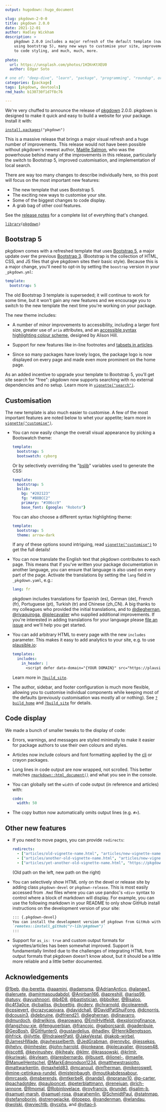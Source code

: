 ```yaml
---
output: hugodown::hugo_document

slug: pkgdown-2-0-0
title: pkgdown 2.0.0
date: 2021-12-01
author: Hadley Wickham
description: >
    pkgdown 2.0.0 includes a major refresh of the default template (now 
    using bootstrap 5), many new ways to customise your site, improvements
    to code styling, and much, much, more.
    
photo:
  url: https://unsplash.com/photos/1HIKnKtXEU0
  author: Edgar Soto

# one of: "deep-dive", "learn", "package", "programming", "roundup", or "other"
categories: [package] 
tags: [pkgdown, devtools]
rmd_hash: b130730f1d7f8c76

---
```


<!--
TODO:
* [x] Look over / edit the post's title in the yaml
* [x] Edit (or delete) the description; note this appears in the Twitter card
* [x] Pick category and tags (see existing with [`hugodown::tidy_show_meta()`](https://rdrr.io/pkg/hugodown/man/use_tidy_post.html))
* [x] Find photo & update yaml metadata
* [x] Create `thumbnail-sq.jpg`; height and width should be equal
* [x] Create `thumbnail-wd.jpg`; width should be >5x height
* [x] [`hugodown::use_tidy_thumbnails()`](https://rdrr.io/pkg/hugodown/man/use_tidy_post.html)
* [x] Add intro sentence, e.g. the standard tagline for the package
* [x] [`usethis::use_tidy_thanks()`](https://usethis.r-lib.org/reference/use_tidy_thanks.html)
-->

We're very chuffed to announce the release of [pkgdown](https://pkgdown.r-lib.org) 2.0.0. pkgdown is designed to make it quick and easy to build a website for your package. Install it with:

<div class="highlight">

<pre class='chroma'><code class='language-r' data-lang='r'><span class='nf'><a href='https://rdrr.io/r/utils/install.packages.html'>install.packages</a></span><span class='o'>(</span><span class='s'>"pkgdown"</span><span class='o'>)</span></code></pre>

</div>

This is a massive release that brings a major visual refresh and a huge number of improvements. This release would not have been possible without pkgdown's newest author, [Maëlle Salmon](https://masalmon.eu), who was the powerhouse behind many of the improvements in this release, particularly the switch to Bootstrap 5, improved customisation, and implementation of local search.

There are way too many changes to describe individually here, so this post will focus on the most important new features:

-   The new template that uses Bootstrap 5.
-   The exciting new ways to customise your site.
-   Some of the biggest changes to code display.
-   A grab bag of other cool features.

See the [release notes](https://pkgdown.r-lib.org/news/index.html) for a complete list of everything that's changed.

<div class="highlight">

<pre class='chroma'><code class='language-r' data-lang='r'><span class='kr'><a href='https://rdrr.io/r/base/library.html'>library</a></span><span class='o'>(</span><span class='nv'><a href='https://pkgdown.r-lib.org'>pkgdown</a></span><span class='o'>)</span></code></pre>

</div>

## Bootstrap 5

pkgdown comes with a refreshed template that uses [Bootstrap 5](https://getbootstrap.com/docs/5.1/getting-started/introduction/), a major update over the previous [Bootstrap 3](https://getbootstrap.com/docs/3.4/). (Bootstrap is the collection of HTML, CSS, and JS files that give pkgdown sites their basic style). Because this is a major change, you'll need to opt-in by setting the `boostrap` version in your `_pkgdown.yml`:

``` yaml
template:
  bootstrap: 5
```

The old Bootstrap 3 template is superseded; it will continue to work for some time, but it won't gain any new features and we encourage you to switch to the new template the next time you're working on your package.

The new theme includes:

-   A number of minor improvements to accessibility, including a larger font size, greater use of `aria` attributes, and an [accessible syntax highlighting colour scheme](https://apreshill.github.io/rmda11y/arrow.html), designed by Alison Hill.

-   Support for new features like in-line footnotes and [tabsets in articles](https://bookdown.org/yihui/rmarkdown-cookbook/html-tabs.html).

-   Since so many packages have lovely logos, the package logo is now displayed on every page and made even more prominent on the home page.

As an added incentive to upgrade your template to Bootstrap 5, you'll get site search for "free": pkgdown now supports searching with no external dependencies and no setup. Learn more in [`vignette("search")`](https://pkgdown.r-lib.org/articles/search.html).

## Customisation

The new template is also much easier to customise. A few of the most important features are noted below to whet your appetite; learn more in [`vignette("customise")`](https://pkgdown.r-lib.org/articles/customise.html).

-   You can now easily change the overall visual appearance by picking a Bootswatch theme:

    ``` yaml
    template:
      bootstrap: 5
      bootswatch: cyborg
    ```

    Or by selectively overriding the "[bslib](https://rstudio.github.io/bslib/)" variables used to generate the CSS:

    ``` yaml
    template:
      bootstrap: 5
      bslib:
        bg: "#202123"
        fg: "#B8BCC2"
        primary: "#306cc9"
        base_font: {google: "Roboto"}
    ```

    You can also choose a different syntax highlighting theme:

    ``` yaml
    template:
      bootstrap: 5
      theme: arrow-dark
    ```

    If any of these options sound intriguing, read [`vignette("customise")`](https://pkgdown.r-lib.org/articles/customise.html) to get the full details!

-   You can now translate the English text that pkgdown contributes to each page. This means that if you've written your package documentation in another language, you can ensure that language is also used on every part of the page. Activate the translations by setting the `lang` field in `_pkgdown.yaml`, e.g.:

    ``` yaml
    lang: fr
    ```

    pkgdown includes translations for Spanish (es), German (de), French (fr), Portuguese (pt), Turkish (tr) and Chinese (zh_CN). A big thanks to my colleagues who provided the initial translations, and to [@dieghernan](https://github.com/dieghernan), [@rivaquiroga](https://github.com/rivaquiroga), [@jplecavalier](https://github.com/jplecavalier) who supplied additional improvements. If you're interested in adding translations for your language please [file an issue](https://github.com/r-lib/pkgdown/issues) and we'll help you get started.

-   You can add arbitrary HTML to every page with the new `includes` parameter. This makes it easy to add analytics to your site, e.g. to use [plausible.io](https://plausible.io):

    ``` yaml
    templates:
      includes:
        in_header: |
          <script defer data-domain="{YOUR DOMAIN}" src="https://plausible.io/js/plausible.js"></script>
    ```

    Learn more in [`?build_site`](https://pkgdown.r-lib.org/reference/build_site.html).

-   The author, sidebar, and footer configuration is much more flexible, allowing you to customise individual components while keeping most of the defaults (previously customisation was mostly all or nothing). See [`?build_home`](https://pkgdown.r-lib.org/reference/build_home.html) and [`?build_site`](https://pkgdown.r-lib.org/reference/build_site.html) for details.

## Code display

We made a bunch of smaller tweaks to the display of code:

-   Errors, warnings, and messages are styled minimally to make it easier for package authors to use their own colours and styles.

-   Articles now include colours and font formatting applied by the [cli](https://cli.r-lib.org) or crayon packages.

-   Long lines in code output are now wrapped, not scrolled. This better matches [`rmarkdown::html_document()`](https://pkgs.rstudio.com/rmarkdown/reference/html_document.html) and what you see in the console.

-   You can globally set the `width` of code output (in reference and articles) with:

    ``` yaml
    code:
      width: 50
    ```

-   The copy button now automatically omits output lines (e.g. `#>`).

## Other new features

-   If you need to move pages, you can provide `redirects`:

    ``` yaml
    redirects:
      - ["articles/old-vignette-name.html", "articles/new-vignette-name.html"]
      - ["articles/another-old-vignette-name.html", "articles/new-vignette-name.html"]
      - ["articles/yet-another-old-vignette-name.html", "https://pkgdown.r-lib.org/dev"]
    ```

    (Old path on the left, new path on the right)

-   You can selectively show HTML only on the devel or release site by adding class `pkgdown-devel` or `pkgdown-release`. This is most easily accessed from `.Rmd` files where you can use pandoc's `<div>` syntax to control where a block of markdown will display. For example, you can use the following markdown in your README to only show GitHub install instructions on the development version of your site:

    ``` md
    ::: {.pkgdown-devel}
    You can install the development version of pkgdown from GitHub with:
    `remotes::install_github("r-lib/pkgdown")`
    :::
    ```

-   Support for `as_is: true` and custom output formats for vignettes/articles has been somewhat improved. Support is fundamentally limited due to the challenges of integrating HTML from output formats that pkgdown doesn't know about, but it should be a little more reliable and a little better documented.

## Acknowledgements

[@1beb](https://github.com/1beb), [@a-beretta](https://github.com/a-beretta), [@aaamini](https://github.com/aaamini), [@adamsma](https://github.com/adamsma), [@AdrianAntico](https://github.com/AdrianAntico), [@alanaw1](https://github.com/alanaw1), [@aleruete](https://github.com/aleruete), [@amirmasoudabdol](https://github.com/amirmasoudabdol), [@Anirban166](https://github.com/Anirban166), [@apreshill](https://github.com/apreshill), [@arisp99](https://github.com/arisp99), [@atusy](https://github.com/atusy), [@ayushnoori](https://github.com/ayushnoori), [@b4D8](https://github.com/b4D8), [@bastistician](https://github.com/bastistician), [@bbolker](https://github.com/bbolker), [@Bisaloo](https://github.com/Bisaloo), [@c4f3a0ce](https://github.com/c4f3a0ce), [@cbailiss](https://github.com/cbailiss), [@cboettig](https://github.com/cboettig), [@cderv](https://github.com/cderv), [@chrarnold](https://github.com/chrarnold), [@colearendt](https://github.com/colearendt), [@cpsievert](https://github.com/cpsievert), [@crazycapivara](https://github.com/crazycapivara), [@davidchall](https://github.com/davidchall), [@DavidPatShuiFong](https://github.com/DavidPatShuiFong), [@dcnorris](https://github.com/dcnorris), [@dcousin3](https://github.com/dcousin3), [@debruine](https://github.com/debruine), [@dfriend21](https://github.com/dfriend21), [@dieghernan](https://github.com/dieghernan), [@djnavarro](https://github.com/djnavarro), [@dmurdoch](https://github.com/dmurdoch), [@drwilkins](https://github.com/drwilkins), [@earowang](https://github.com/earowang), [@EmilHvitfeldt](https://github.com/EmilHvitfeldt), [@exploringfinance](https://github.com/exploringfinance), [@fangzhou-xie](https://github.com/fangzhou-xie), [@fenguoerbian](https://github.com/fenguoerbian), [@francojc](https://github.com/francojc), [@gaborcsardi](https://github.com/gaborcsardi), [@gadenbuie](https://github.com/gadenbuie), [@GeoBosh](https://github.com/GeoBosh), [@GitHunter0](https://github.com/GitHunter0), [@gustavdelius](https://github.com/gustavdelius), [@hadley](https://github.com/hadley), [@HenrikBengtsson](https://github.com/HenrikBengtsson), [@hfrick](https://github.com/hfrick), [@ijlyttle](https://github.com/ijlyttle), [@IndrajeetPatil](https://github.com/IndrajeetPatil), [@JakeVestal](https://github.com/JakeVestal), [@jakob-wirbel](https://github.com/jakob-wirbel), [@JamesHWade](https://github.com/JamesHWade), [@jayhesselberth](https://github.com/jayhesselberth), [@JedGrabman](https://github.com/JedGrabman), [@jennybc](https://github.com/jennybc), [@jessekps](https://github.com/jessekps), [@jhelvy](https://github.com/jhelvy), [@jimhester](https://github.com/jimhester), [@john-harrold](https://github.com/john-harrold), [@jonkeane](https://github.com/jonkeane), [@jplecavalier](https://github.com/jplecavalier), [@jrosen48](https://github.com/jrosen48), [@jscott6](https://github.com/jscott6), [@kevinushey](https://github.com/kevinushey), [@kjhealy](https://github.com/kjhealy), [@klmr](https://github.com/klmr), [@krassowski](https://github.com/krassowski), [@krlmlr](https://github.com/krlmlr), [@kuriwaki](https://github.com/kuriwaki), [@kyleam](https://github.com/kyleam), [@laresbernardo](https://github.com/laresbernardo), [@lbusett](https://github.com/lbusett), [@lionel-](https://github.com/lionel-), [@maelle](https://github.com/maelle), [@ManuelHentschel](https://github.com/ManuelHentschel), [@MarkEdmondson1234](https://github.com/MarkEdmondson1234), [@matthewstrasiotto](https://github.com/matthewstrasiotto), [@mattwarkentin](https://github.com/mattwarkentin), [@maxheld83](https://github.com/maxheld83), [@mcanouil](https://github.com/mcanouil), [@mfherman](https://github.com/mfherman), [@mikeroswell](https://github.com/mikeroswell), [@mine-cetinkaya-rundel](https://github.com/mine-cetinkaya-rundel), [@mjsteinbaugh](https://github.com/mjsteinbaugh), [@moutikabdessabour](https://github.com/moutikabdessabour), [@mrcaseb](https://github.com/mrcaseb), [@msberends](https://github.com/msberends), [@mtkerbeR](https://github.com/mtkerbeR), [@nandp1](https://github.com/nandp1), [@npranav10](https://github.com/npranav10), [@p-carter](https://github.com/p-carter), [@pachadotdev](https://github.com/pachadotdev), [@paulponcet](https://github.com/paulponcet), [@peterblattmann](https://github.com/peterblattmann), [@renejuan](https://github.com/renejuan), [@rich-iannone](https://github.com/rich-iannone), [@Rmomal](https://github.com/Rmomal), [@Robinlovelace](https://github.com/Robinlovelace), [@royfrancis](https://github.com/royfrancis), [@rundel](https://github.com/rundel), [@salim-b](https://github.com/salim-b), [@samuel-marsh](https://github.com/samuel-marsh), [@samuel-rosa](https://github.com/samuel-rosa), [@sarahemlin](https://github.com/sarahemlin), [@SchmidtPaul](https://github.com/SchmidtPaul), [@statnmap](https://github.com/statnmap), [@stefanoborini](https://github.com/stefanoborini), [@strengejacke](https://github.com/strengejacke), [@topepo](https://github.com/topepo), [@vandenman](https://github.com/vandenman), [@wlandau](https://github.com/wlandau), [@wolski](https://github.com/wolski), [@wviechtb](https://github.com/wviechtb), [@ycphs](https://github.com/ycphs), and [@yitao-li](https://github.com/yitao-li).

